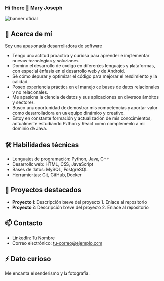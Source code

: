 ###                                        Hi there 👋 Mary Joseph

![banner oficial](https://github.com/Emjey25/Emjey25/assets/110546904/654729fb-fc5b-40ba-9a81-ad5c5547b8e7)

## 🚀 Acerca de mí
Soy una apasionada desarrolladora de software 
- Tengo una actitud proactiva y curiosa para aprender e implementar nuevas tecnologías y soluciones.
- Domino el desarrollo de código en diferentes lenguajes y plataformas, con especial énfasis en el desarrollo web y de Android.
- Sé cómo depurar y optimizar el código para mejorar el rendimiento y la calidad.
- Poseo experiencia práctica en el manejo de bases de datos relacionales y no relacionales.
- Me apasiona la ciencia de datos y sus aplicaciones en diversos ámbitos y sectores.
- Busco una oportunidad de demostrar mis competencias y aportar valor como desarrolladora en un equipo dinámico y creativo.
- Estoy en constante formación y actualización de mis conocimientos, actualmente estudiando Python y React como complemento a mi dominio de Java.

## 🛠️ Habilidades técnicas
- Lenguajes de programación: Python, Java, C++
- Desarrollo web: HTML, CSS, JavaScript
- Bases de datos: MySQL, PostgreSQL
- Herramientas: Git, GitHub, Docker

## 🎯 Proyectos destacados
- **Proyecto 1**: Descripción breve del proyecto 1. Enlace al repositorio
- **Proyecto 2**: Descripción breve del proyecto 2. Enlace al repositorio

## 📫 Contacto
- LinkedIn: Tu Nombre
- Correo electrónico: tu-correo@ejemplo.com

## ⚡ Dato curioso
Me encanta el senderismo y la fotografía.
